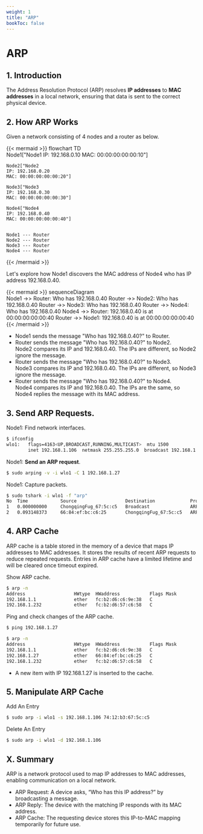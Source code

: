 ```yaml
---
weight: 1
title: "ARP"
bookToc: false
---
```


# ARP
## 1. Introduction
The Address Resolution Protocol (ARP) resolves **IP addresses** to **MAC addresses** in a local network, ensuring that data is sent to the correct physical device.


## 2. How ARP Works
Given a network consisting of 4 nodes and a router as below.

{{< mermaid >}}
flowchart TD        
    Node1["Node1
    IP: 192.168.0.10
    MAC: 00:00:00:00:00:10"]

    Node2["Node2
    IP: 192.168.0.20
    MAC: 00:00:00:00:00:20"]

    Node3["Node3
    IP: 192.168.0.30
    MAC: 00:00:00:00:00:30"]

    Node4["Node4
    IP: 192.168.0.40
    MAC: 00:00:00:00:00:40"]


    Node1 --- Router
    Node2 --- Router
    Node3 --- Router
    Node4 --- Router
{{< /mermaid >}}


Let's explore how Node1 discovers the MAC address of Node4 who has IP address 192.168.0.40.

{{< mermaid >}}
sequenceDiagram   
    Node1 ->> Router: Who has 192.168.0.40
    Router ->> Node2: Who has 192.168.0.40
    Router ->> Node3: Who has 192.168.0.40
    Router ->> Node4: Who has 192.168.0.40
    Node4 ->> Router: 192.168.0.40 is at 00:00:00:00:00:40
    Router ->> Node1: 192.168.0.40 is at 00:00:00:00:00:40
{{< /mermaid >}}

-   Node1 sends the message "Who has 192.168.0.40?" to Router.
-   Router sends the message "Who has 192.168.0.40?" to Node2.  
    Node2 compares its IP and 192.168.0.40. The IPs are different, so Node2 ignore the message.
-   Router sends the message "Who has 192.168.0.40?" to Node3.  
    Node3 compares its IP and 192.168.0.40. The IPs are different, so Node3 ignore the message.
-   Router sends the message "Who has 192.168.0.40?" to Node4.  
    Node4 compares its IP and 192.168.0.40. The IPs are the same, so Node4 replies the message with its MAC address.


## 3. Send ARP Requests.
Node1: Find network interfaces.
```sh
$ ifconfig
wlo1:   flags=4163<UP,BROADCAST,RUNNING,MULTICAST>  mtu 1500
        inet 192.168.1.106  netmask 255.255.255.0  broadcast 192.168.1.255
```

Node1: **Send an ARP request**.  
```sh
$ sudo arping -v -i wlo1 -C 1 192.168.1.27
```

Node1: Capture packets.
```sh
$ sudo tshark -i wlo1 -f "arp"
No  Time            Source                  Destination             Protocol    Len     Info
1   0.000000000	    ChongqingFug_67:5c:c5   Broadcast	            ARP	        58	    Who has 192.168.1.27? Tell 192.168.1.106
2   0.093148373	    66:84:ef:bc:c6:25       ChongqingFug_67:5c:c5   ARP	        60	    192.168.1.27 is at 66:84:ef:bc:c6:25
```


## 4. ARP Cache
ARP cache is a table stored in the memory of a device that maps IP addresses to MAC addresses. It stores the results of recent ARP requests to reduce repeated requests. Entries in ARP cache have a limited lifetime and will be cleared once timeout expired.  
  
Show ARP cache.
```sh
$ arp -n
Address                  HWtype  HWaddress           Flags Mask            Iface
192.168.1.1              ether   fc:b2:d6:c6:9e:38   C                     wlo1
192.168.1.232            ether   fc:b2:d6:57:c6:58   C                     wlo1
```

Ping and check changes of the ARP cache.
```sh
$ ping 192.168.1.27

$ arp -n
Address                  HWtype  HWaddress           Flags Mask            Iface
192.168.1.1              ether   fc:b2:d6:c6:9e:38   C                     wlo1
192.168.1.27             ether   66:84:ef:bc:c6:25   C                     wlo1
192.168.1.232            ether   fc:b2:d6:57:c6:58   C                     wlo1
```
- A new item with IP 192.168.1.27 is inserted to the cache.


## 5. Manipulate ARP Cache
Add An Entry
```sh
$ sudo arp -i wlo1 -s 192.168.1.106 74:12:b3:67:5c:c5
```

Delete An Entry
```sh
$ sudo arp -i wlo1 -d 192.168.1.106
```


## X. Summary
ARP is a network protocol used to map IP addresses to MAC addresses, enabling communication on a local network.
- ARP Request: A device asks, “Who has this IP address?” by broadcasting a message.
- ARP Reply: The device with the matching IP responds with its MAC address.
- ARP Cache: The requesting device stores this IP-to-MAC mapping temporarily for future use.